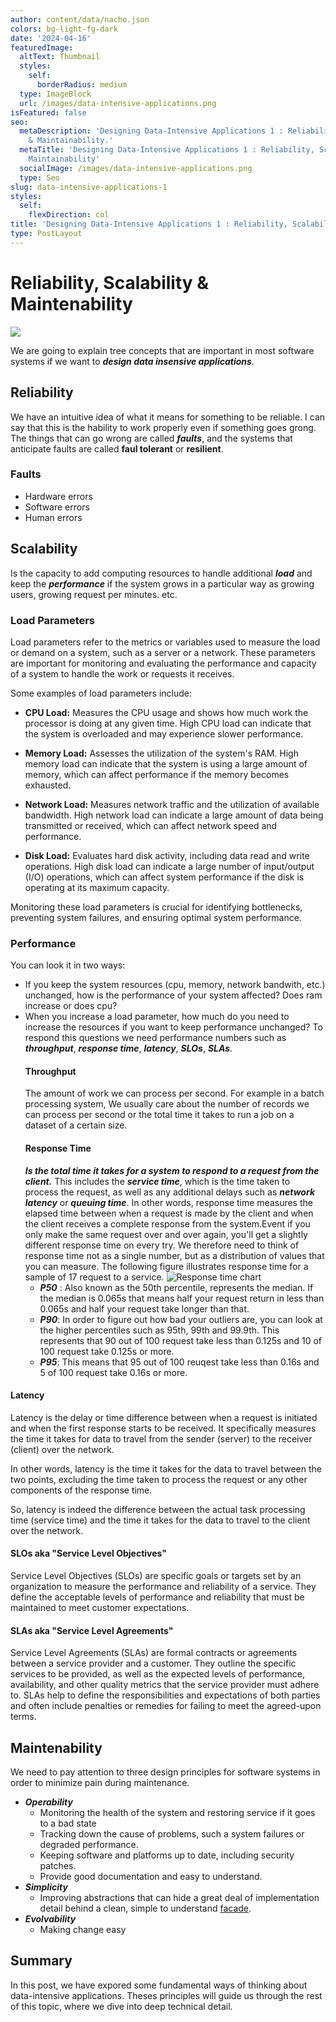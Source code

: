 ```yaml
---
author: content/data/nacho.json
colors: bg-light-fg-dark
date: '2024-04-16'
featuredImage:
  altText: Thumbnail
  styles:
    self:
      borderRadius: medium
  type: ImageBlock
  url: /images/data-intensive-applications.png
isFeatured: false
seo:
  metaDescription: 'Designing Data-Intensive Applications 1 : Reliability, Scalability
    & Maintainability.'
  metaTitle: 'Designing Data-Intensive Applications 1 : Reliability, Scalability &
    Maintainability'
  socialImage: /images/data-intensive-applications.png
  type: Seo
slug: data-intensive-applications-1
styles:
  self:
    flexDirection: col
title: 'Designing Data-Intensive Applications 1 : Reliability, Scalability & Maintainability'
type: PostLayout
---
```


# Reliability, Scalability & Maintenability

![](/images/data-intensive-applications.png)

We are going to explain tree concepts that are important in most software systems if we want to ***design data insensive applications***.

## Reliability

We have an intuitive idea of what it means for something to be reliable. I can say that this is the hability to work properly even if something goes grong. The things that can go wrong are called ***faults***, and the systems that anticipate faults are called **faul tolerant** or **resilient**.
### Faults
- Hardware errors
- Software errors
- Human errors

## Scalability
Is the capacity to add  computing resources to handle additional ***load*** and keep the ***performance*** if the system grows in a particular way as growing users, growing request per minutes. etc.
### Load Parameters
Load parameters refer to the metrics or variables used to measure the load or demand on a system, such as a server or a network. These parameters are important for monitoring and evaluating the performance and capacity of a system to handle the work or requests it receives.

Some examples of load parameters include:

-   **CPU Load:** Measures the CPU usage and shows how much work the processor is doing at any given time. High CPU load can indicate that the system is overloaded and may experience slower performance.

-   **Memory Load:** Assesses the utilization of the system's RAM. High memory load can indicate that the system is using a large amount of memory, which can affect performance if the memory becomes exhausted.

-   **Network Load:** Measures network traffic and the utilization of available bandwidth. High network load can indicate a large amount of data being transmitted or received, which can affect network speed and performance.

-   **Disk Load:** Evaluates hard disk activity, including data read and write operations. High disk load can indicate a large number of input/output (I/O) operations, which can affect system performance if the disk is operating at its maximum capacity.


Monitoring these load parameters is crucial for identifying bottlenecks, preventing system failures, and ensuring optimal system performance.
### Performance
You can look it in two ways:
- If you keep the system resources (cpu, memory, network bandwith, etc.) unchanged, how is the performance of your system affected? Does ram increase or does cpu?
- When you increase a load parameter, how much do you need to increase the resources if you want to keep performance unchanged?
  To respond this questions we need performance numbers such as ***throughput***, ***response time***, ***latency***, ***SLOs***, ***SLAs***.
  #### Throughput
  The amount of work we can process per second. For example in a batch processing system, We usually care about the number of records we can process per second or the total time it takes to run a job on a dataset of a certain size.
  #### Response Time
  ***Is the total time it takes for a system to respond to a request from the client.*** This includes the ***service time***, which is the time taken to process the request, as well as any additional delays such as ***network latency*** or ***queuing time***. In other words, response time measures the elapsed time between when a request is made by the client and when the client receives a complete response from the system.Event if you only make the same request over and over again, you'll get a slightly different response time on every try. We therefore need to think of response time not as a single number, but as a distribution of values that you can measure.
  The following figure illustrates response time for a sample of 17 request to a service.
  ![Response time chart](https://mikhail.io/2019/serverless-at-scale-serving-stackoverflow-like-traffic/aws-lambda-p50-p95.png)
  - ***P50*** : Also known as the 50th percentile, represents the median. If the median is 0.065s that means half your request return in less than 0.065s and half your request take longer than that.
  - ***P90***: In order to figure out how bad your outliers are, you can look at the higher percentiles such as 95th, 99th and 99.9th. This represents that 90 out of 100 request take less than 0.125s and 10 of 100 request take 0.125s or more.
  - ***P95***: This means that 95 out of 100 reuqest take less than 0.16s and 5 of 100 request take 0.16s or more.
#### Latency
Latency is the delay or time difference between when a request is initiated and when the first response starts to be received. It specifically measures the time it takes for data to travel from the sender (server) to the receiver (client) over the network.

In other words, latency is the time it takes for the data to travel between the two points, excluding the time taken to process the request or any other components of the response time.

So, latency is indeed the difference between the actual task processing time (service time) and the time it takes for the data to travel to the client over the network.

#### SLOs aka "Service Level Objectives"
Service Level Objectives (SLOs) are specific goals or targets set by an organization to measure the performance and reliability of a service. They define the acceptable levels of performance and reliability that must be maintained to meet customer expectations.

#### SLAs aka "Service Level Agreements"
Service Level Agreements (SLAs) are formal contracts or agreements between a service provider and a customer. They outline the specific services to be provided, as well as the expected levels of performance, availability, and other quality metrics that the service provider must adhere to. SLAs help to define the responsibilities and expectations of both parties and often include penalties or remedies for failing to meet the agreed-upon terms.

## Maintenability
We need to pay attention to three design principles for software systems in order to minimize pain during maintenance.
- ***Operability***
  - Monitoring the health of the system and restoring service if it goes to a bad state
  - Tracking down the cause of problems, such a system failures or degraded performance.
  - Keeping software and platforms up to date, including security patches.
  - Provide good documentation and easy to understand.
- ***Simplicity***
  - Improving abstractions that can hide a great deal of implementation detail behind a clean, simple to understand [facade](https://byli.dev/facade).
- ***Evolvability***
  - Making change easy

## Summary
In this post, we have expored some fundamental ways of thinking about data-intensive applications. Theses principles will guide us through the rest of this topic, where we dive into deep technical detail.